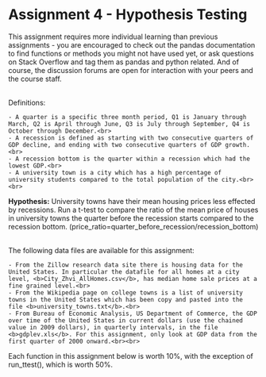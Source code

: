 # Assignment 4 - Hypothesis Testing

This assignment requires more individual learning than previous assignments - you are encouraged to check out the pandas documentation to find functions or methods you might not have used yet, or ask questions on Stack Overflow and tag them as pandas and python related. And of course, the discussion forums are open for interaction with your peers and the course staff.<br><br>

Definitions:<br>

    - A quarter is a specific three month period, Q1 is January through March, Q2 is April through June, Q3 is July through September, Q4 is October through December.<br>
    - A recession is defined as starting with two consecutive quarters of GDP decline, and ending with two consecutive quarters of GDP growth.<br>
    - A recession bottom is the quarter within a recession which had the lowest GDP.<br>
    - A university town is a city which has a high percentage of university students compared to the total population of the city.<br><br>

<b>Hypothesis:</b> University towns have their mean housing prices less effected by recessions. Run a t-test to compare the ratio of the mean price of houses in university towns the quarter before the recession starts compared to the recession bottom. (price_ratio=quarter_before_recession/recession_bottom)<br><br>

The following data files are available for this assignment:<br>

    - From the Zillow research data site there is housing data for the United States. In particular the datafile for all homes at a city level, <b>City_Zhvi_AllHomes.csv</b>, has median home sale prices at a fine grained level.<br>
    - From the Wikipedia page on college towns is a list of university towns in the United States which has been copy and pasted into the file <b>university_towns.txt</b>.<br>
    - From Bureau of Economic Analysis, US Department of Commerce, the GDP over time of the United States in current dollars (use the chained value in 2009 dollars), in quarterly intervals, in the file <b>gdplev.xls</b>. For this assignment, only look at GDP data from the first quarter of 2000 onward.<br><br>

Each function in this assignment below is worth 10%, with the exception of run_ttest(), which is worth 50%.
